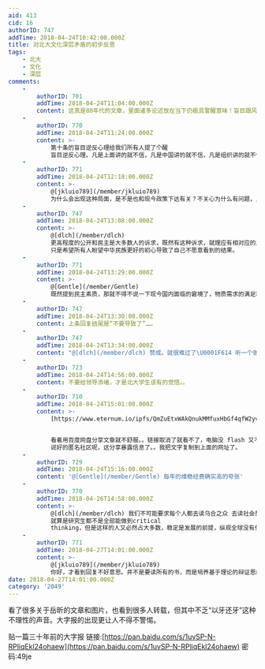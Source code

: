 ```yaml
---
aid: 413
cid: 16
authorID: 747
addTime: 2018-04-24T10:42:00.000Z
title: 对北大文化深层矛盾的初步反思
tags:
    - 北大
    - 文化
    - 深层
comments:
    -
        authorID: 701
        addTime: 2018-04-24T11:04:00.000Z
        content: 这真是80年代的文章，里面诸多论述放在当下仍极具警醒意味！盲目跟风，盲目超前，这些都是国内极为突出的问题……
    -
        authorID: 770
        addTime: 2018-04-24T11:24:00.000Z
        content: >-
            第十条的盲目逆反心理给我们所有人提了个醒
            盲目逆反心理。凡是上面讲的就不信，凡是中国讲的就不信，凡是组织讲的就不信，似乎已成了不少同学的心理定势。其实盲目逆反和盲目听从是同样可悲的病态心理，是一种亚精神分裂症，在这种心态下，推动社会进步只是梦呓。
    -
        authorID: 771
        addTime: 2018-04-24T12:18:00.000Z
        content: >-
            @[jkluio789](/member/jkluio789)
            为什么会出现这种局面，是不是也和现今政策下达有关？不关心为什么有问题，只想着怎么解决问题。这就产生了上层给出方法的指示却不解释缘由，这样民众就算听从也会产生疑问。久而久之造成逆反也是可能。
    -
        authorID: 747
        addTime: 2018-04-24T13:08:00.000Z
        content: >-
            @[dlch](/member/dlch)
            更高程度的公开和民主是大多数人的诉求，既然有这种诉求，就理应有相对应的民主素质，理应用民主理性的方式寻求解决措施。如果要给出明确的办法，找到解决渠道，那只能说不知道，因为自己所知有限，问题盘根错节。
            只是希望所有人盼望中华民族更好的初心导致了自己不愿意看到的结果。
    -
        authorID: 771
        addTime: 2018-04-24T13:29:00.000Z
        content: >-
            @[Gentle](/member/Gentle)
            既然提到民主素质，那就不得不说一下现今国内面临的窘境了，物质需求的满足和精神文明的匮乏。这里的精神文明谈的不是娱乐精神而是一定理论基础上的思考能力。也正是这种匮乏，民众诉求容易演变成毫无意义的网络骂战……我想这也是上层堵口不疏的原因之一
    -
        authorID: 747
        addTime: 2018-04-24T13:30:00.000Z
        content: 上条回复结尾是“不要导致了”……
    -
        authorID: 747
        addTime: 2018-04-24T13:34:00.000Z
        content: "@[dlch](/member/dlch) 赞成。就很难过了\U0001F614 听一个做行政诉讼的律师说，每年“维稳”的支出是国防支出的两倍。"
    -
        authorID: 723
        addTime: 2018-04-24T14:56:00.000Z
        content: 不要给领导添堵，才是北大学生该有的觉悟。。
    -
        authorID: 710
        addTime: 2018-04-24T15:01:00.000Z
        content: >-
            [https://www.eternum.io/ipfs/QmZuEtxWAkQnukMMfuxHbGf4qfW2yv8TTjJQWD5pgHTbL4/](https://www.eternum.io/ipfs/QmZuEtxWAkQnukMMfuxHbGf4qfW2yv8TTjJQWD5pgHTbL4/)


            看着用百度网盘分享文章就不舒服。。链接取消了就看不了，电脑没 flash 又不能预览。。
            说好的匿名社区呢，这分享暴露信息了。。我把文字复制到上面的网址了。
    -
        authorID: 729
        addTime: 2018-04-24T15:16:00.000Z
        content: '@[Gentle](/member/Gentle) 每年的维稳经费确实高的夸张'
    -
        authorID: 770
        addTime: 2018-04-26T14:58:00.000Z
        content: >-
            @[dlch](/member/dlch) 我们不可能要求每个人都去读乌合之众 去读社会契约论
            就算是研究生都不是全部能做到critical
            thinking，但是这样的人又必然占大多数，稳定是发展的前提，纵观全球没有任何一个国家是在内战中高速发展的，从某种程度上说，维稳是非常必要的，但是我特么实在是想不明白，都特么过了20年了，北大为什么要有这么激烈的反应
    -
        authorID: 771
        addTime: 2018-04-27T14:01:00.000Z
        content: >-
            @[jkluio789](/member/jkluio789)
            你好，才看到回复不好意思。并不是要读所有的书，而是培养基于理论的辩证思维。确实现今大部分研究生都做不到辩证思维，那么缘由在哪？举个例子，我们有学习马列主义毛泽东思想邓小平理论，但大部分时间是背诵而不是理解。那么换一个角度学习，带着问题去思考去调查，比如为什么当时会出现这种思想，这种思想为什么能影响社会发展之类。这些其实是可以从大学开始就可以教授的。另一问题，为什么在现今这个节点反应会变得激烈，我没有亲身接触到整个事件只能提出两方面假说供大家参考。第一，从学生自身来说，信息爆炸，可以说相比较之前，如今学生思维更加活跃，思考的深度广度在网络的作用下大幅提高（问题也有，在接受了十几年填鸭式教育所形成的世界观不牢固，很容易走向极端）。第二，从外界来看，确实上层维稳势在必行，中国经不起也不能允许任何动荡！但现今的问题是在把握维稳的力度上出现了问题。许多事情做可以，超过一定度更容易造成反弹。而北大作为一个象征意义极强的高校，处理方式过于粗暴，这样的行为恰好越过了这条维稳的红线，也成这整个持续一个多月事件爆发的导火索，所以也就激起了民众的强烈反弹。不过这些言论我没有进行调查研究，所以只能是可能性的假说，仅供大家参考，谢谢。最后要说的是，岳昕如果已经回校，那么这次事件就暂时让他平息下来，但这只是个感叹号，想要平稳推进民主进程，还需要时间，一蹴而就不说不现实，但带来的伤害我们谁也承担不起！
date: 2018-04-27T14:01:00.000Z
category: '2049'
---
```


看了很多关于岳昕的文章和图片，也看到很多人转载，但其中不乏“以牙还牙”这种不理性的声音。大字报的出现更让人不得不警惕。

贴一篇三十年前的大字报 链接:[https://pan.baidu.com/s/1uvSP-N-RPliqEkl24ohaew](https://pan.baidu.com/s/1uvSP-N-RPliqEkl24ohaew) 密码:49je
